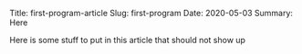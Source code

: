 Title: first-program-article
Slug: first-program
Date: 2020-05-03
Summary: Here 

Here is some stuff to put in this article that should not show up
